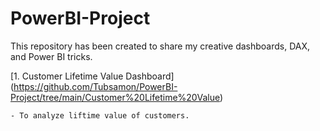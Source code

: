# PowerBI-Project

This repository has been created to share my creative dashboards, DAX, and Power BI tricks.

[1. Customer Lifetime Value Dashboard] (https://github.com/Tubsamon/PowerBI-Project/tree/main/Customer%20Lifetime%20Value)
    
    - To analyze liftime value of customers.

